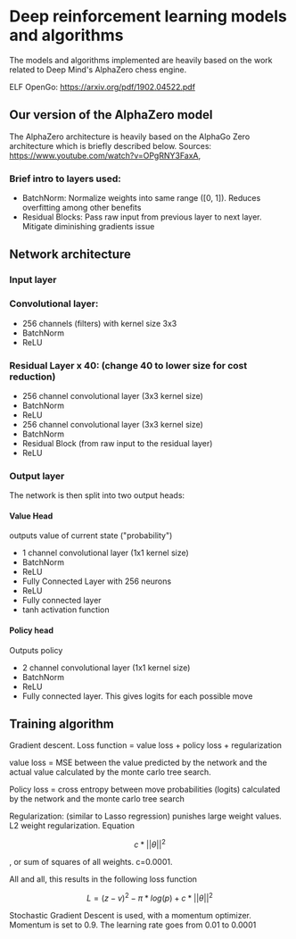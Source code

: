 # Deep reinforcement learning models and algorithms

The models and algorithms implemented are heavily based on the work related to Deep Mind's AlphaZero chess engine. 

ELF OpenGo: https://arxiv.org/pdf/1902.04522.pdf

## Our version of the AlphaZero model

The AlphaZero architecture is heavily based on the AlphaGo Zero architecture which is briefly described below. Sources: https://www.youtube.com/watch?v=OPgRNY3FaxA, 

### Brief intro to layers used:
* BatchNorm: Normalize weights into same range ([0, 1]). Reduces overfitting among other benefits
* Residual Blocks: Pass raw input from previous layer to next layer. Mitigate diminishing gradients issue

## Network architecture

### Input layer
### Convolutional layer: 
- 256 channels (filters) with kernel size 3x3
- BatchNorm
- ReLU
### Residual Layer x 40: (change 40 to lower size for cost reduction)
- 256 channel convolutional layer (3x3 kernel size)
- BatchNorm
- ReLU
- 256 channel convolutional layer (3x3 kernel size)
- BatchNorm
- Residual Block (from raw input to the residual layer)
- ReLU
### Output layer
The network is then split into two output heads:
#### Value Head

outputs value of current state ("probability")

- 1 channel convolutional layer (1x1 kernel size)
- BatchNorm
- ReLU
- Fully Connected Layer with 256 neurons
- ReLU
- Fully connected layer
- tanh activation function

#### Policy head

Outputs policy

- 2 channel convolutional layer (1x1 kernel size)
- BatchNorm
- ReLU
- Fully connected layer. This gives logits for each possible move

## Training algorithm

Gradient descent.
Loss function = value loss + policy loss + regularization

value loss = MSE between the value predicted by the network and the actual value calculated by the monte carlo tree search.

Policy loss = cross entropy between move probabilities (logits) calculated by the network and the monte carlo tree search

Regularization: (similar to Lasso regression) punishes large weight values. L2 weight regularization. Equation

$$ c*||\theta||^2 $$

, or sum of squares of all weights. c=0.0001.

All and all, this results in the following loss function

$$ L = (z-v)^2 - \pi*log(p) + c*||\theta ||^2 $$

Stochastic Gradient Descent is used, with a momentum optimizer. Momentum is set to 0.9. The learning rate goes from  0.01 to 0.0001